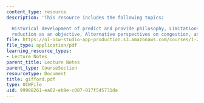 ```yaml
---
content_type: resource
description: 'This resource includes the following topics:

  Historical development of predict and provide philosophy, Limitations of congestion
  reduction as an objective, Alternative perspectives on congestion, and Conclusions.'
file: https://ol-ocw-studio-app-production.s3.amazonaws.com/courses/1-212j-an-introduction-to-intelligent-transportation-systems-spring-2005/99988261ea02eb9ec087017f545731da_gifford.pdf
file_type: application/pdf
learning_resource_types:
- Lecture Notes
parent_title: Lecture Notes
parent_type: CourseSection
resourcetype: Document
title: gifford.pdf
type: OCWFile
uid: 99988261-ea02-eb9e-c087-017f545731da
---
```

